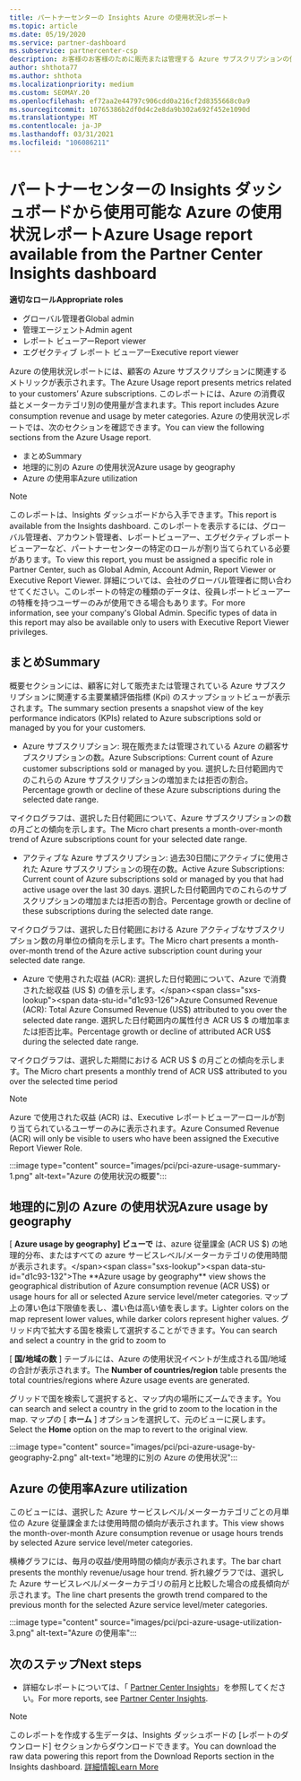 ```yaml
---
title: パートナーセンターの Insights Azure の使用状況レポート
ms.topic: article
ms.date: 05/19/2020
ms.service: partner-dashboard
ms.subservice: partnercenter-csp
description: お客様のお客様のために販売または管理する Azure サブスクリプションの使用を改善するために、何を行っているかをご確認ください。
author: shthota77
ms.author: shthota
ms.localizationpriority: medium
ms.custom: SEOMAY.20
ms.openlocfilehash: ef72aa2e44797c906cdd0a216cf2d8355668c0a9
ms.sourcegitcommit: 10765386b2df0d4c2e8da9b302a692f452e1090d
ms.translationtype: MT
ms.contentlocale: ja-JP
ms.lasthandoff: 03/31/2021
ms.locfileid: "106086211"
---
```

# <a name="azure-usage-report-available-from-the-partner-center-insights-dashboard"></a><span data-ttu-id="d1c93-103">パートナーセンターの Insights ダッシュボードから使用可能な Azure の使用状況レポート</span><span class="sxs-lookup"><span data-stu-id="d1c93-103">Azure Usage report available from the Partner Center Insights dashboard</span></span>

<span data-ttu-id="d1c93-104">**適切なロール**</span><span class="sxs-lookup"><span data-stu-id="d1c93-104">**Appropriate roles**</span></span>

- <span data-ttu-id="d1c93-105">グローバル管理者</span><span class="sxs-lookup"><span data-stu-id="d1c93-105">Global admin</span></span>
- <span data-ttu-id="d1c93-106">管理エージェント</span><span class="sxs-lookup"><span data-stu-id="d1c93-106">Admin agent</span></span>
- <span data-ttu-id="d1c93-107">レポート ビューアー</span><span class="sxs-lookup"><span data-stu-id="d1c93-107">Report viewer</span></span>
- <span data-ttu-id="d1c93-108">エグゼクティブ レポート ビューアー</span><span class="sxs-lookup"><span data-stu-id="d1c93-108">Executive report viewer</span></span>

<span data-ttu-id="d1c93-109">Azure の使用状況レポートには、顧客の Azure サブスクリプションに関連するメトリックが表示されます。</span><span class="sxs-lookup"><span data-stu-id="d1c93-109">The Azure Usage report presents metrics related to your customers’ Azure subscriptions.</span></span> <span data-ttu-id="d1c93-110">このレポートには、Azure の消費収益とメーターカテゴリ別の使用量が含まれます。</span><span class="sxs-lookup"><span data-stu-id="d1c93-110">This report includes Azure consumption revenue and usage by meter categories.</span></span> <span data-ttu-id="d1c93-111">Azure の使用状況レポートでは、次のセクションを確認できます。</span><span class="sxs-lookup"><span data-stu-id="d1c93-111">You can view the following sections from the Azure Usage report.</span></span>

- <span data-ttu-id="d1c93-112">まとめ</span><span class="sxs-lookup"><span data-stu-id="d1c93-112">Summary</span></span>
- <span data-ttu-id="d1c93-113">地理的に別の Azure の使用状況</span><span class="sxs-lookup"><span data-stu-id="d1c93-113">Azure usage by geography</span></span>
- <span data-ttu-id="d1c93-114">Azure の使用率</span><span class="sxs-lookup"><span data-stu-id="d1c93-114">Azure utilization</span></span>

 > [!NOTE]
 > <span data-ttu-id="d1c93-115">このレポートは、Insights ダッシュボードから入手できます。</span><span class="sxs-lookup"><span data-stu-id="d1c93-115">This report is available from the Insights dashboard.</span></span> <span data-ttu-id="d1c93-116">このレポートを表示するには、グローバル管理者、アカウント管理者、レポートビューアー、エグゼクティブレポートビューアーなど、パートナーセンターの特定のロールが割り当てられている必要があります。</span><span class="sxs-lookup"><span data-stu-id="d1c93-116">To view this report, you must be assigned a specific role in Partner Center, such as Global Admin, Account Admin, Report Viewer or Executive Report Viewer.</span></span> <span data-ttu-id="d1c93-117">詳細については、会社のグローバル管理者に問い合わせてください。このレポートの特定の種類のデータは、役員レポートビューアーの特権を持つユーザーのみが使用できる場合もあります。</span><span class="sxs-lookup"><span data-stu-id="d1c93-117">For more information, see your company's Global Admin. Specific types of data in this report may also be available only to users with Executive Report Viewer privileges.</span></span>

## <a name="summary"></a><span data-ttu-id="d1c93-118">まとめ</span><span class="sxs-lookup"><span data-stu-id="d1c93-118">Summary</span></span>

<span data-ttu-id="d1c93-119">概要セクションには、顧客に対して販売または管理されている Azure サブスクリプションに関連する主要業績評価指標 (Kpi) のスナップショットビューが表示されます。</span><span class="sxs-lookup"><span data-stu-id="d1c93-119">The summary section presents a snapshot view of the key performance indicators (KPIs) related to Azure subscriptions sold or managed by you for your customers.</span></span>  

- <span data-ttu-id="d1c93-120">Azure サブスクリプション: 現在販売または管理されている Azure の顧客サブスクリプションの数。</span><span class="sxs-lookup"><span data-stu-id="d1c93-120">Azure Subscriptions: Current count of Azure customer subscriptions sold or managed by you.</span></span>
<span data-ttu-id="d1c93-121">選択した日付範囲内でのこれらの Azure サブスクリプションの増加または拒否の割合。</span><span class="sxs-lookup"><span data-stu-id="d1c93-121">Percentage growth or decline of these Azure subscriptions during the selected date range.</span></span>

<span data-ttu-id="d1c93-122">マイクログラフは、選択した日付範囲について、Azure サブスクリプションの数の月ごとの傾向を示します。</span><span class="sxs-lookup"><span data-stu-id="d1c93-122">The Micro chart presents a month-over-month trend of Azure subscriptions count for your selected date range.</span></span>
- <span data-ttu-id="d1c93-123">アクティブな Azure サブスクリプション: 過去30日間にアクティブに使用された Azure サブスクリプションの現在の数。</span><span class="sxs-lookup"><span data-stu-id="d1c93-123">Active Azure Subscriptions: Current count of Azure subscriptions sold or managed by you that had active usage over the last 30 days.</span></span>
<span data-ttu-id="d1c93-124">選択した日付範囲内でのこれらのサブスクリプションの増加または拒否の割合。</span><span class="sxs-lookup"><span data-stu-id="d1c93-124">Percentage growth or decline of these subscriptions during the selected date range.</span></span>

<span data-ttu-id="d1c93-125">マイクログラフは、選択した日付範囲における Azure アクティブなサブスクリプション数の月単位の傾向を示します。</span><span class="sxs-lookup"><span data-stu-id="d1c93-125">The Micro chart presents a month-over-month trend of the Azure active subscription count during your selected date range.</span></span>

- <span data-ttu-id="d1c93-126">Azure で使用された収益 (ACR): 選択した日付範囲について、Azure で消費された総収益 (US $) の値を示します。</span><span class="sxs-lookup"><span data-stu-id="d1c93-126">Azure Consumed Revenue (ACR): Total Azure Consumed Revenue (US$) attributed to you over the selected date range.</span></span>
<span data-ttu-id="d1c93-127">選択した日付範囲内の属性付き ACR US $ の増加率または拒否比率。</span><span class="sxs-lookup"><span data-stu-id="d1c93-127">Percentage growth or decline of attributed ACR US$ during the selected date range.</span></span> 

<span data-ttu-id="d1c93-128">マイクログラフは、選択した期間における ACR US $ の月ごとの傾向を示します。</span><span class="sxs-lookup"><span data-stu-id="d1c93-128">The Micro chart presents a monthly trend of ACR US$ attributed to you over the selected time period</span></span>


> [!NOTE]
 > <span data-ttu-id="d1c93-129">Azure で使用された収益 (ACR) は、Executive レポートビューアーロールが割り当てられているユーザーのみに表示されます。</span><span class="sxs-lookup"><span data-stu-id="d1c93-129">Azure Consumed Revenue (ACR) will only be visible to users who have been assigned the Executive Report Viewer Role.</span></span>

:::image type="content" source="images/pci/pci-azure-usage-summary-1.png" alt-text="Azure の使用状況の概要":::

## <a name="azure-usage-by-geography"></a><span data-ttu-id="d1c93-131">地理的に別の Azure の使用状況</span><span class="sxs-lookup"><span data-stu-id="d1c93-131">Azure usage by geography</span></span>

<span data-ttu-id="d1c93-132">[ **Azure usage by geography] ビューで** は、azure 従量課金 (ACR US $) の地理的分布、またはすべての azure サービスレベル/メーターカテゴリの使用時間が表示されます。</span><span class="sxs-lookup"><span data-stu-id="d1c93-132">The **Azure usage by geography** view shows the geographical distribution of Azure consumption revenue (ACR US$) or usage hours for all or selected Azure service level/meter categories.</span></span> <span data-ttu-id="d1c93-133">マップ上の薄い色は下限値を表し、濃い色は高い値を表します。</span><span class="sxs-lookup"><span data-stu-id="d1c93-133">Lighter colors on the map represent lower values, while darker colors represent higher values.</span></span> <span data-ttu-id="d1c93-134">グリッド内で拡大する国を検索して選択することができます。</span><span class="sxs-lookup"><span data-stu-id="d1c93-134">You can search and select a country in the grid to zoom to</span></span> 

<span data-ttu-id="d1c93-135">[ **国/地域の数** ] テーブルには、Azure の使用状況イベントが生成される国/地域の合計が表示されます。</span><span class="sxs-lookup"><span data-stu-id="d1c93-135">The **Number of countries/region** table presents the total countries/regions where Azure usage events are generated.</span></span>

<span data-ttu-id="d1c93-136">グリッドで国を検索して選択すると、マップ内の場所にズームできます。</span><span class="sxs-lookup"><span data-stu-id="d1c93-136">You can search and select a country in the grid to zoom to the location in the map.</span></span> <span data-ttu-id="d1c93-137">マップの [ **ホーム** ] オプションを選択して、元のビューに戻します。</span><span class="sxs-lookup"><span data-stu-id="d1c93-137">Select the **Home** option on the map to revert to the original view.</span></span>

:::image type="content" source="images/pci/pci-azure-usage-by-geography-2.png" alt-text="地理的に別の Azure の使用状況":::

## <a name="azure-utilization"></a><span data-ttu-id="d1c93-139">Azure の使用率</span><span class="sxs-lookup"><span data-stu-id="d1c93-139">Azure utilization</span></span>

<span data-ttu-id="d1c93-140">このビューには、選択した Azure サービスレベル/メーターカテゴリごとの月単位の Azure 従量課金または使用時間の傾向が表示されます。</span><span class="sxs-lookup"><span data-stu-id="d1c93-140">This view shows the month-over-month Azure consumption revenue or usage hours trends by selected Azure service level/meter categories.</span></span> 

<span data-ttu-id="d1c93-141">横棒グラフには、毎月の収益/使用時間の傾向が表示されます。</span><span class="sxs-lookup"><span data-stu-id="d1c93-141">The bar chart presents the monthly revenue/usage hour trend.</span></span> <span data-ttu-id="d1c93-142">折れ線グラフでは、選択した Azure サービスレベル/メーターカテゴリの前月と比較した場合の成長傾向が示されます。</span><span class="sxs-lookup"><span data-stu-id="d1c93-142">The line chart presents the growth trend compared to the previous month for the selected Azure service level/meter categories.</span></span>

:::image type="content" source="images/pci/pci-azure-usage-utilization-3.png" alt-text="Azure の使用率":::

## <a name="next-steps"></a><span data-ttu-id="d1c93-144">次のステップ</span><span class="sxs-lookup"><span data-stu-id="d1c93-144">Next steps</span></span>

- <span data-ttu-id="d1c93-145">詳細なレポートについては、「 [Partner Center Insights](partner-center-insights.md)」を参照してください。</span><span class="sxs-lookup"><span data-stu-id="d1c93-145">For more reports, see [Partner Center Insights](partner-center-insights.md).</span></span>

>[!NOTE] 
> <span data-ttu-id="d1c93-146">このレポートを作成する生データは、Insights ダッシュボードの [レポートのダウンロード] セクションからダウンロードできます。</span><span class="sxs-lookup"><span data-stu-id="d1c93-146">You can download the raw data powering this report from the Download Reports section in the Insights dashboard.</span></span> [<span data-ttu-id="d1c93-147">詳細情報</span><span class="sxs-lookup"><span data-stu-id="d1c93-147">Learn More</span></span>](pci-download-reports.md) 
